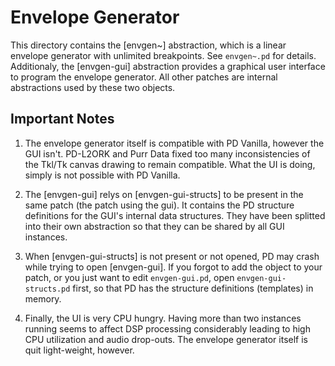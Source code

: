 Envelope Generator
==================

This directory contains the \[envgen~\] abstraction, which is a linear envelope
generator with unlimited breakpoints. See `envgen~.pd` for details. Additionaly,
the \[envgen-gui\] abstraction provides a graphical user interface to program
the envelope generator. All other patches are internal abstractions used by
these two objects.

Important Notes
---------------

1. The envelope generator itself is compatible with PD Vanilla, however the
   GUI isn't. PD-L2ORK and Purr Data fixed too many inconsistencies of the
   Tkl/Tk canvas drawing to remain compatible. What the UI is doing, simply
   is not possible with PD Vanilla.

2. The \[envgen-gui\] relys on \[envgen-gui-structs\] to be present in the
   same patch (the patch using the gui). It contains the PD structure definitions
   for the GUI's internal data structures. They have been splitted into their
   own abstraction so that they can be shared by all GUI instances.

3. When \[envgen-gui-structs\] is not present or not opened, PD may crash while
   trying to open \[envgen-gui\]. If you forgot to add the object to your patch,
   or you just want to edit `envgen-gui.pd`, open `envgen-gui-structs.pd` first,
   so that PD has the structure definitions (templates) in memory.

4. Finally, the UI is very CPU hungry. Having more than two instances running
   seems to affect DSP processing considerably leading to high CPU utilization
   and audio drop-outs. The envelope generator itself is quit light-weight,
   however.
